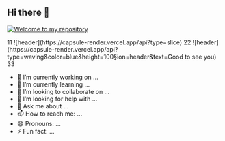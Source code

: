 ## Hi there 👋
<p dir="auto"><a target="_blank" rel="noopener noreferrer nofollow" href="https://camo.githubusercontent.com/732a2f71fed4513848e33fe58bdcbbc475e7a225c03c3e72e07a26f0ecaf61d5/68747470733a2f2f63617073756c652d72656e6465722e76657263656c2e6170702f6170693f747970653d776176696e67266865696768743d32303026746578743d576176696e672126666f6e74416c69676e3d383026666f6e74416c69676e593d343026636f6c6f723d6772616469656e74"><img src="https://camo.githubusercontent.com/732a2f71fed4513848e33fe58bdcbbc475e7a225c03c3e72e07a26f0ecaf61d5/68747470733a2f2f63617073756c652d72656e6465722e76657263656c2e6170702f6170693f747970653d776176696e67266865696768743d32303026746578743d576176696e672126666f6e74416c69676e3d383026666f6e74416c69676e593d343026636f6c6f723d6772616469656e74" alt="Welcome to my repository" data-canonical-src="https://capsule-render.vercel.app/api?type=Welcome to my repository&amp;height=200&amp;text=Welcome to my repository!&amp;fontAlign=80&amp;fontAlignY=40&amp;color=gradient" style="max-width: 100%;"></a></p>
11
![header](https://capsule-render.vercel.app/api?type=slice)
22
![header](https://capsule-render.vercel.app/api?type=waving&color=blue&height=100&section=header&text=Good to see you)
33

<!--
**jwp9622/jwp9622** is a ✨ _special_ ✨ repository because its `README.md` (this file) appears on your GitHub profile.

Here are some ideas to get you started:

- 🔭 I’m currently working on ...
- 🌱 I’m currently learning ...
- 👯 I’m looking to collaborate on ...
- 🤔 I’m looking for help with ...
- 💬 Ask me about ...
- 📫 How to reach me: ...
- 😄 Pronouns: ...
- ⚡ Fun fact: ...
-->
- 🔭 I’m currently working on ...
- 🌱 I’m currently learning ...
- 👯 I’m looking to collaborate on ...
- 🤔 I’m looking for help with ...
- 💬 Ask me about ...
- 📫 How to reach me: ...
- 😄 Pronouns: ...
- ⚡ Fun fact: ...
